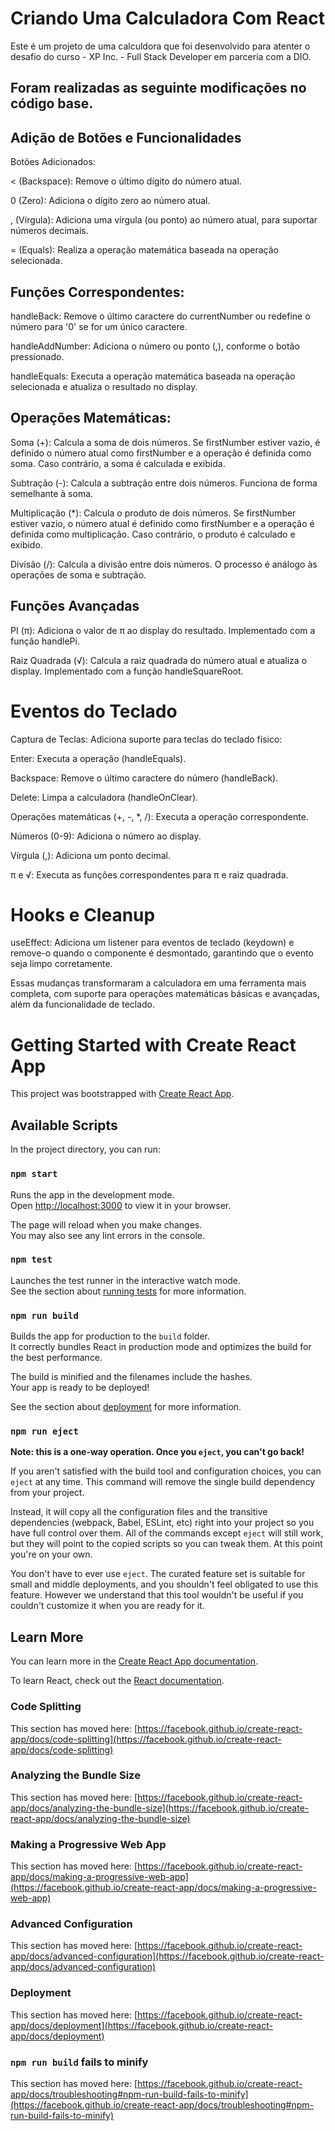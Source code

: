 
# Criando Uma Calculadora Com React

Este é um projeto de uma calculdora que foi desenvolvido para atenter o desafio do curso - XP Inc. - Full Stack Developer em parceria com a DIO.


## Foram realizadas as seguinte modificações no código base.


## Adição de Botões e Funcionalidades

Botões Adicionados:

< (Backspace): Remove o último dígito do número atual.

0 (Zero): Adiciona o dígito zero ao número atual.

, (Vírgula): Adiciona uma vírgula (ou ponto) ao número atual, para suportar números decimais.

= (Equals): Realiza a operação matemática baseada na operação selecionada.


## Funções Correspondentes:

handleBack: Remove o último caractere do currentNumber ou redefine o número para '0' se for um único caractere.

handleAddNumber: Adiciona o número ou ponto (,), conforme o botão pressionado.

handleEquals: Executa a operação matemática baseada na operação selecionada e atualiza o resultado no display.


## Operações Matemáticas:

Soma (+): Calcula a soma de dois números. Se firstNumber estiver vazio, é definido o número atual como firstNumber e a operação é definida como soma. Caso contrário, a soma é calculada e exibida.

Subtração (-): Calcula a subtração entre dois números. Funciona de forma semelhante à soma.

Multiplicação (*): Calcula o produto de dois números. Se firstNumber estiver vazio, o número atual é definido como firstNumber e a operação é definida como multiplicação. Caso contrário, o produto é calculado e exibido.

Divisão (/): Calcula a divisão entre dois números. O processo é análogo às operações de soma e subtração.


## Funções Avançadas

PI (π): Adiciona o valor de π ao display do resultado. Implementado com a função handlePi.

Raiz Quadrada (√): Calcula a raiz quadrada do número atual e atualiza o display. Implementado com a função handleSquareRoot.


# Eventos do Teclado

Captura de Teclas: Adiciona suporte para teclas do teclado físico:

Enter: Executa a operação (handleEquals).

Backspace: Remove o último caractere do número (handleBack).

Delete: Limpa a calculadora (handleOnClear).

Operações matemáticas (+, -, *, /): Executa a operação correspondente.

Números (0-9): Adiciona o número ao display.

Vírgula (,): Adiciona um ponto decimal.

π e √: Executa as funções correspondentes para π e raiz quadrada.


# Hooks e Cleanup

useEffect: Adiciona um listener para eventos de teclado (keydown) e remove-o quando o componente é desmontado, garantindo que o evento seja limpo corretamente.

Essas mudanças transformaram a calculadora em uma ferramenta mais completa, com suporte para operações matemáticas básicas e avançadas, além da funcionalidade de teclado.


# Getting Started with Create React App

This project was bootstrapped with [Create React App](https://github.com/facebook/create-react-app).

## Available Scripts

In the project directory, you can run:

### `npm start`

Runs the app in the development mode.\
Open [http://localhost:3000](http://localhost:3000) to view it in your browser.

The page will reload when you make changes.\
You may also see any lint errors in the console.

### `npm test`

Launches the test runner in the interactive watch mode.\
See the section about [running tests](https://facebook.github.io/create-react-app/docs/running-tests) for more information.

### `npm run build`

Builds the app for production to the `build` folder.\
It correctly bundles React in production mode and optimizes the build for the best performance.

The build is minified and the filenames include the hashes.\
Your app is ready to be deployed!

See the section about [deployment](https://facebook.github.io/create-react-app/docs/deployment) for more information.

### `npm run eject`

**Note: this is a one-way operation. Once you `eject`, you can't go back!**

If you aren't satisfied with the build tool and configuration choices, you can `eject` at any time. This command will remove the single build dependency from your project.

Instead, it will copy all the configuration files and the transitive dependencies (webpack, Babel, ESLint, etc) right into your project so you have full control over them. All of the commands except `eject` will still work, but they will point to the copied scripts so you can tweak them. At this point you're on your own.

You don't have to ever use `eject`. The curated feature set is suitable for small and middle deployments, and you shouldn't feel obligated to use this feature. However we understand that this tool wouldn't be useful if you couldn't customize it when you are ready for it.

## Learn More

You can learn more in the [Create React App documentation](https://facebook.github.io/create-react-app/docs/getting-started).

To learn React, check out the [React documentation](https://reactjs.org/).

### Code Splitting

This section has moved here: [https://facebook.github.io/create-react-app/docs/code-splitting](https://facebook.github.io/create-react-app/docs/code-splitting)

### Analyzing the Bundle Size

This section has moved here: [https://facebook.github.io/create-react-app/docs/analyzing-the-bundle-size](https://facebook.github.io/create-react-app/docs/analyzing-the-bundle-size)

### Making a Progressive Web App

This section has moved here: [https://facebook.github.io/create-react-app/docs/making-a-progressive-web-app](https://facebook.github.io/create-react-app/docs/making-a-progressive-web-app)

### Advanced Configuration

This section has moved here: [https://facebook.github.io/create-react-app/docs/advanced-configuration](https://facebook.github.io/create-react-app/docs/advanced-configuration)

### Deployment

This section has moved here: [https://facebook.github.io/create-react-app/docs/deployment](https://facebook.github.io/create-react-app/docs/deployment)

### `npm run build` fails to minify

This section has moved here: [https://facebook.github.io/create-react-app/docs/troubleshooting#npm-run-build-fails-to-minify](https://facebook.github.io/create-react-app/docs/troubleshooting#npm-run-build-fails-to-minify)




